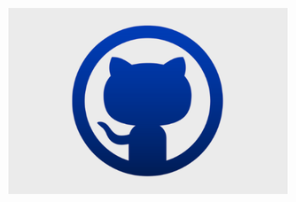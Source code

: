 ![Image alt](https://github.com/sharnirio/sharnirio.github.io/raw/master/resume-old/for-portfolio/img/cat-git.png)
